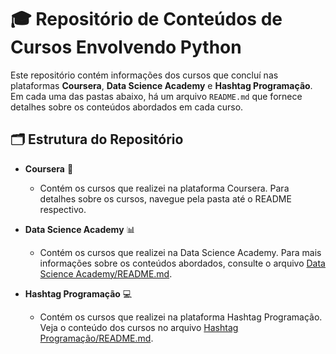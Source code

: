# 🎓 Repositório de Conteúdos de Cursos Envolvendo Python

Este repositório contém informações dos cursos que concluí nas plataformas **Coursera**, **Data Science Academy** e **Hashtag Programação**. Em cada uma das pastas abaixo, há um arquivo `README.md` que fornece detalhes sobre os conteúdos abordados em cada curso.

## 🗂️ Estrutura do Repositório

- **Coursera** 📘
  - Contém os cursos que realizei na plataforma Coursera. Para detalhes sobre os cursos, navegue pela pasta até o README respectivo.
  
- **Data Science Academy** 📊
  - Contém os cursos que realizei na Data Science Academy. Para mais informações sobre os conteúdos abordados, consulte o arquivo [Data Science Academy/README.md](Data%20Science%20Academy/README.md).

- **Hashtag Programação** 💻
  - Contém os cursos que realizei na plataforma Hashtag Programação. Veja o conteúdo dos cursos no arquivo [Hashtag Programação/README.md](Hashtag%20Programacao/README.md).

